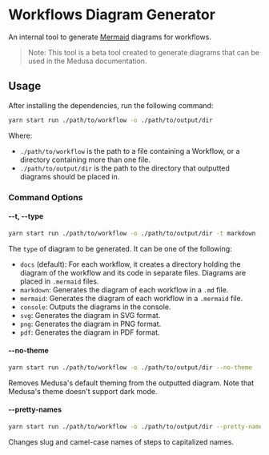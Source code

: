 # Workflows Diagram Generator

An internal tool to generate [Mermaid](https://mermaid.js.org/) diagrams for workflows.

> Note: This tool is a beta tool created to generate diagrams that can be used in the Medusa documentation.

## Usage

After installing the dependencies, run the following command:

```bash
yarn start run ./path/to/workflow -o ./path/to/output/dir
```

Where:

- `./path/to/workflow` is the path to a file containing a Workflow, or a directory containing more than one file.
- `./path/to/output/dir` is the path to the directory that outputted diagrams should be placed in.

### Command Options

#### --t, --type

```bash
yarn start run ./path/to/workflow -o ./path/to/output/dir -t markdown
```

The `type` of diagram to be generated. It can be one of the following:

- `docs` (default): For each workflow, it creates a directory holding the diagram of the workflow and its code in separate files. Diagrams are placed in `.mermaid` files.
- `markdown`: Generates the diagram of each workflow in a `.md` file.
- `mermaid`: Generates the diagram of each workflow in a `.mermaid` file.
- `console`: Outputs the diagrams in the console.
- `svg`: Generates the diagram in SVG format.
- `png`: Generates the diagram in PNG format.
- `pdf`: Generates the diagram in PDF format.

#### --no-theme

```bash
yarn start run ./path/to/workflow -o ./path/to/output/dir --no-theme
```

Removes Medusa's default theming from the outputted diagram. Note that Medusa's theme doesn't support dark mode.

#### --pretty-names

```bash
yarn start run ./path/to/workflow -o ./path/to/output/dir --pretty-names
```

Changes slug and camel-case names of steps to capitalized names.

